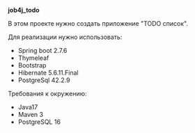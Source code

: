 **job4j_todo**

В этом проекте нужно создать приложение "TODO список".

Для реализации нужно использовать: 
* Spring boot 2.7.6
* Thymeleaf
* Bootstrap
* Hibernate 5.6.11.Final
* PostgreSql 42.2.9

Требования к окружению:
* Java17
* Maven 3
* PostgreSQL 16

